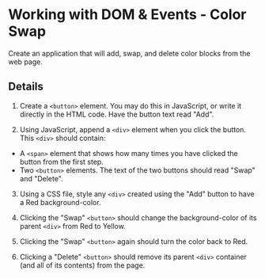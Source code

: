 # Working with DOM & Events - Color Swap
Create an application that will add, swap, and delete color blocks from the web page.

## Details

1. Create a `<button>` element. You may do this in JavaScript, or write it directly in the HTML code. Have the button text read "Add".

2. Using JavaScript, append a `<div>` element when you click the button. This `<div>` should contain:

 - A `<span>` element that shows how many times you have clicked the button from the first step.
 - Two `<button>` elements. The text of the two buttons should read "Swap" and "Delete".

3. Using a CSS file, style any `<div>` created using the "Add" button to have a Red background-color.

4. Clicking the "Swap" `<button>` should change the background-color of its parent `<div>` from Red to Yellow.

5. Clicking the "Swap" `<button>` again should turn the color back to Red.

6. Clicking a "Delete" `<button>` should remove its parent `<div>` container (and all of its contents) from the page.
